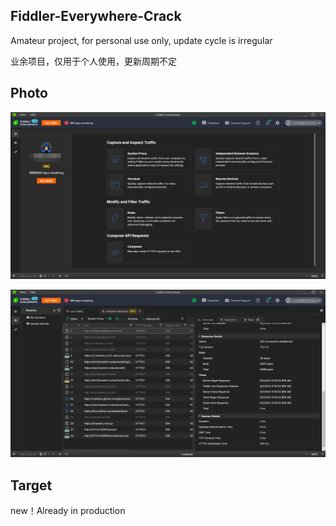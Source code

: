 ## Fiddler-Everywhere-Crack
Amateur project, for personal use only, update cycle is irregular

业余项目，仅用于个人使用，更新周期不定
## Photo

![](image/home.png)

![](image/function.png)

## Target
new！Already in production
